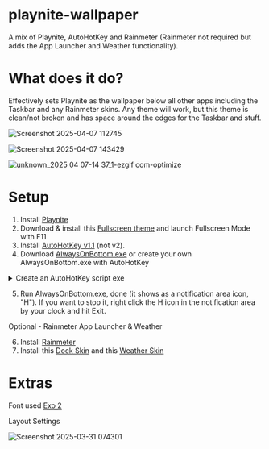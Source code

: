 # playnite-wallpaper

A mix of Playnite, AutoHotKey and Rainmeter (Rainmeter not required but adds the App Launcher and Weather functionality).

# What does it do?
Effectively sets Playnite as the wallpaper below all other apps including the Taskbar and any Rainmeter skins. 
Any theme will work, but this theme is clean/not broken and has space around the edges for the Taskbar and stuff.

![Screenshot 2025-04-07 112745](https://github.com/user-attachments/assets/f91462d6-d5e2-43d6-a644-8a4cc8f65f86)

![Screenshot 2025-04-07 143429](https://github.com/user-attachments/assets/1165a52f-0dcb-456d-823e-606940981d8e)

![unknown_2025 04 07-14 37_1-ezgif com-optimize](https://github.com/user-attachments/assets/a200abb1-0d36-4002-a81b-b55de172a6cd)

# Setup

1. Install [Playnite](https://playnite.link/)
2. Download & install this [Fullscreen theme](https://github.com/tedhinklater/J-Hero/releases/tag/v1.1) and launch Fullscreen Mode with F11
3. Install [AutoHotKey v1.1](https://www.autohotkey.com/) (not v2).
4. Download [AlwaysOnBottom.exe](https://github.com/tedhinklater/playnite-wallpaper/blob/main/AlwaysOnBottom.exe) or create your own AlwaysOnBottom.exe with AutoHotKey
<details><summary>Create an AutoHotKey script exe</summary>

  In a text editor, paste [this script](https://github.com/tedhinklater/playnite-wallpaper/blob/main/AlwaysOnBottom.ahk) save it as AlwaysOnBottom.ahk

In your Start Menu (after installing AutoHotKey v1.1) open the newly added "Convert .ahk to .exe"

![Screenshot 2025-03-31 100940](https://github.com/user-attachments/assets/8f6c296f-5c7b-4c14-9565-2e6f8e6a200d)

Hit Browse and locate the .ahk you made

![Screenshot 2025-03-31 101021](https://github.com/user-attachments/assets/35ddf07e-c358-481e-a286-94dfa4953944)

Hit Convert, it will say it's done, AlwaysOnBottom.exe will be in same folder as the .ahk you made
</details>

5. Run AlwaysOnBottom.exe, done (it shows as a notification area icon, "H"). If you want to stop it, right click the H icon in the notification area by your clock and hit Exit.

Optional - Rainmeter App Launcher & Weather

6. Install [Rainmeter](https://www.rainmeter.net/)
7. Install this [Dock Skin](https://github.com/tedhinklater/playnite-wallpaper/blob/main/Playnite%20Dock_2.1.rmskin) and this [Weather Skin](https://github.com/tedhinklater/playnite-wallpaper/blob/main/google_weather__jd_edition___updated_2024_06_17__by_adriaanjelle_dg9omht.rmskin)

# Extras

Font used [Exo 2](https://github.com/tedhinklater/playnite-wallpaper/blob/main/Exo2-VariableFont_wght.ttf)

Layout Settings

![Screenshot 2025-03-31 074301](https://github.com/user-attachments/assets/c5fc9359-6162-44f2-b81d-33731e8092b2)
